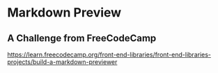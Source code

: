 # Markdown Preview

## A Challenge from FreeCodeCamp

https://learn.freecodecamp.org/front-end-libraries/front-end-libraries-projects/build-a-markdown-previewer
